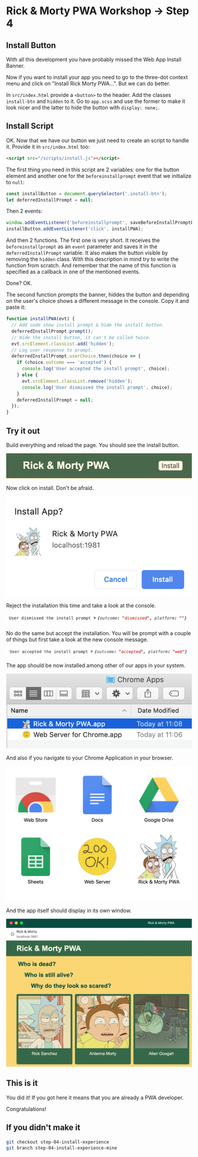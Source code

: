 # Rick & Morty PWA Workshop -> Step 4

## Install Button

With all this development you have probably missed the Web App Install Banner.

Now if you want to install your app you need to go to the three-dot context menu and click on "Install Rick Morty PWA...". But we can do better.

In `src/index.html` provide a `<button>` to the header. Add the classes `install-btn` and `hidden` to it. Go to `app.scss` and use the former to make it look nicer and the latter to hide the button with `display: none;`.

## Install Script

OK. Now that we have our button we just need to create an script to handle it. Provide it in `src/index.html` too:

```html
<script src="/scripts/install.js"></script>
```

The first thing you need in this script are 2 variables: one for the button element and another one for the `beforeinstallprompt` event that we initialize to `null`:

```javascript
const installButton = document.querySelector('.install-btn');
let deferredInstallPrompt = null;
```

Then 2 events: 

```javascript
window.addEventListener('beforeinstallprompt', saveBeforeInstallPromptEvent);
installButton.addEventListener('click', installPWA);
```

And then 2 functions. The first one is very short. It receives the `beforeinstallprompt` as an `event` parameter and saves it in the `deferredInstallPrompt` variable. It also makes the button visible by removing the `hidden` class. With this description in mind try to write the function from scratch. And remember that the name of this function is specified as a callback in one of the mentioned events.

Done? OK.

The second function prompts the banner, hiddes the button and depending on the user's choice shows a different message in the console. Copy it and paste it:

```javascript
function installPWA(evt) {
  // Add code show install prompt & hide the install button.
  deferredInstallPrompt.prompt();
  // Hide the install button, it can't be called twice.
  evt.srcElement.classList.add('hidden');
  // Log user response to prompt.
  deferredInstallPrompt.userChoice.then(choice => {
    if (choice.outcome === 'accepted') {
      console.log('User accepted the install prompt', choice);
    } else {
      evt.srcElement.classList.remove('hidden');
      console.log('User dismissed the install prompt', choice);
    }
    deferredInstallPrompt = null;
  });
}
```

## Try it out

Build everything and reload the page. You should see the install button.

<img src="visuals/rick-morty-install-01.png">

Now click on install. Don't be afraid.

<img src="visuals/rick-morty-install-02.png">

Reject the installation this time and take a look at the console.

<img src="visuals/rick-morty-install-03.png">

No do the same but accept the installation. You will be prompt with a couple of things but first take a look at the new console message.

<img src="visuals/rick-morty-install-04.png">

The app should be now installed among other of our apps in your system.

<img src="visuals/rick-morty-install-05.png">

And also if you navigate to your Chrome Application in your browser.

<img src="visuals/rick-morty-install-06.png">

And the app itself should display in its own window.

<img src="visuals/rick-morty-install-07.png">


## This is it

You did it! If you got here it means that you are already a PWA developer.

Congratulations!

## If you didn't make it

```bash
git checkout step-04-install-experience
git branch step-04-install-experience-mine
```